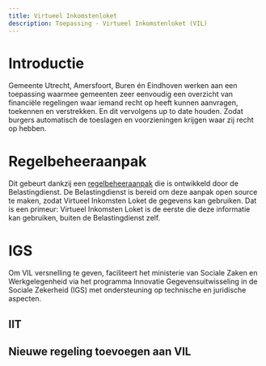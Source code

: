 ```yaml
---
title: Virtueel Inkomstenloket
description: Toepassing - Virtueel Inkomstenloket (VIL)
---
```


# Introductie

Gemeente Utrecht, Amersfoort, Buren én Eindhoven werken aan een toepassing waarmee gemeenten zeer eenvoudig een overzicht van financiële regelingen waar iemand recht op heeft kunnen aanvragen, toekennen en verstrekken. En dit vervolgens up to date houden. Zodat burgers automatisch de toeslagen en voorzieningen krijgen waar zij recht op hebben.

# Regelbeheeraanpak

Dit gebeurt dankzij een [regelbeheeraanpak](../methods/01-Regelspraak.md) die is ontwikkeld door de Belastingdienst. De Belastingdienst is bereid om deze aanpak open source te maken, zodat Virtueel Inkomsten Loket de gegevens kan gebruiken. Dat is een primeur: Virtueel Inkomsten Loket is de eerste die deze informatie kan gebruiken, buiten de Belastingdienst zelf.

# IGS

Om VIL versnelling te geven, faciliteert het ministerie van Sociale Zaken en Werkgelegenheid via het programma Innovatie Gegevensuitwisseling in de Sociale Zekerheid (IGS) met ondersteuning op technische en juridische aspecten.

## IIT



## Nieuwe regeling toevoegen aan VIL